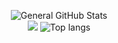 <p align="center">
  <img src="https://github-readme-stats.vercel.app/api?username=AndyDevv&custom_title=General%20GitHub%20Stats&theme=nightowl" alt="General GitHub Stats" />
  <br/>
  <img src="https://github-readme-stats.vercel.app/api/wakatime?username=AndyDevv&theme=nightowl&layout=compact&langs_count=8" /> 
  <img src="https://github-readme-stats.vercel.app/api/top-langs/?username=AndyDevv&layout=compact&theme=nightowl" alt="Top langs" />
</p>

